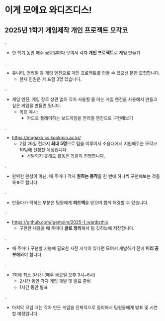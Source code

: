 # 이게 모에요 와디즈디스!
## 2025년 1학기 게임제작 개인 프로젝트 모각코

.
- 한 학기 동안 매주 금요일마다 모여서 각자 **개인 프로젝트**로 게임 만들기

.
- 유니티, 언리얼 등 게임 엔진으로 개인 프로젝트를 만들 수 있으신 분만 모집합니다.
  - 현재 인원은 저 포함 3명 있습니다.
    
.
- 게임 엔진, 게임 장르 상관 없이
각자 사용할 줄 아는 게임 엔진을 사용해서
만들고 싶은 게임을 만들면 됩니다.
  - 목표 예시:
    - 카드로 플레이하는 보드게임을 언리얼 엔진으로 구현해보기

.
- https://mogako.cs.kookmin.ac.kr/
  - 2월 26일 전까지 **최대 5명**으로 팀을 이루어서 소융대에서 지원해주는 모각코 10팀에 신청할 예정입니다.
    - 선발되지 못해도 활동은 똑같이 진행합니다.
    
.
- 완벽한 완성이 아닌, 매 주마다 각자 **원하는 동작**을
한 번에 하나씩 구현해보는 것을 목표로 합니다.
    
.
- 만들다가 막히는 부분은 팀원에게 **피드백**을 받으며 함께 해결할 수 있습니다.

.
- https://github.com/igemoim/2025-1_wardisthis
  - 구현한 내용을 매 주마다 **글로 정리**해서 팀 깃허브에 저장합니다.
    
.
- 매 주마다 구현할 기능에 필요한 사전 지식이 있다면 모여서 개발하기 전에 **미리 공부**해와야 합니다.
    
.
- 1회에 최소 3시간 (매주 금요일 오후 3시~6시)
  - 2시간 동안 각자 게임 개발 및 발표 준비
  - 1시간 동안 발표

.
- 마지막 모임 때는 각자 만든 게임을 전체적으로 정리해서 팀원들에게 발표 및 시연할 예정입니다.

